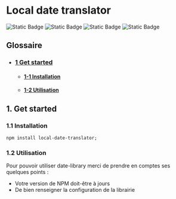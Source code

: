 # Local date translator

![Static Badge](https://img.shields.io/badge/10.2.4-red?label=npm)
![Static Badge](https://img.shields.io/badge/1-green?label=contributor)
![Static Badge](https://img.shields.io/badge/0.0.1-blue?label=projet-version)
![Static Badge](https://img.shields.io/badge/0-blue?label=pull-request&labelColor=red&color=blue)

## Glossaire
- ### [1 Get started](#1-Get-started)
  - #### [1-1 Installation](#11-Installation)
  - #### [1-2 Utilisation](#12-Utilisation)

## 1. Get started

### 1.1 Installation

```npm
npm install local-date-translator;
```

### 1.2 Utilisation

Pour pouvoir utiliser date-library merci de prendre en comptes ses quelques points :
- Votre version de NPM doit-être à jours
- De bien renseigner la configuration de la librairie
